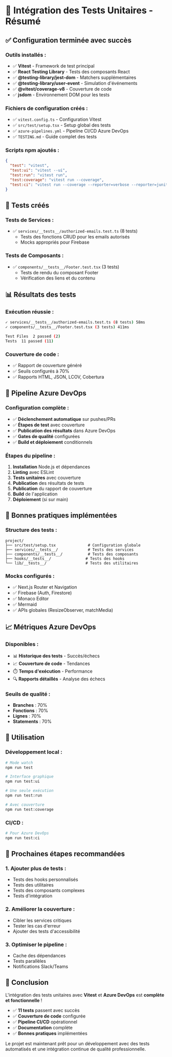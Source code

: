 # 🧪 Intégration des Tests Unitaires - Résumé

## ✅ **Configuration terminée avec succès**

### **Outils installés :**
- ✅ **Vitest** - Framework de test principal
- ✅ **React Testing Library** - Tests des composants React
- ✅ **@testing-library/jest-dom** - Matchers supplémentaires
- ✅ **@testing-library/user-event** - Simulation d'événements
- ✅ **@vitest/coverage-v8** - Couverture de code
- ✅ **jsdom** - Environnement DOM pour les tests

### **Fichiers de configuration créés :**
- ✅ `vitest.config.ts` - Configuration Vitest
- ✅ `src/test/setup.tsx` - Setup global des tests
- ✅ `azure-pipelines.yml` - Pipeline CI/CD Azure DevOps
- ✅ `TESTING.md` - Guide complet des tests

### **Scripts npm ajoutés :**
```json
{
  "test": "vitest",
  "test:ui": "vitest --ui",
  "test:run": "vitest run",
  "test:coverage": "vitest run --coverage",
  "test:ci": "vitest run --coverage --reporter=verbose --reporter=junit"
}
```

## 🎯 **Tests créés**

### **Tests de Services :**
- ✅ `services/__tests__/authorized-emails.test.ts` (8 tests)
  - Tests des fonctions CRUD pour les emails autorisés
  - Mocks appropriés pour Firebase

### **Tests de Composants :**
- ✅ `components/__tests__/Footer.test.tsx` (3 tests)
  - Tests de rendu du composant Footer
  - Vérification des liens et du contenu

## 📊 **Résultats des tests**

### **Exécution réussie :**
```bash
✓ services/__tests__/authorized-emails.test.ts (8 tests) 58ms
✓ components/__tests__/Footer.test.tsx (3 tests) 411ms

Test Files  2 passed (2)
Tests  11 passed (11)
```

### **Couverture de code :**
- ✅ Rapport de couverture généré
- ✅ Seuils configurés à 70%
- ✅ Rapports HTML, JSON, LCOV, Cobertura

## 🚀 **Pipeline Azure DevOps**

### **Configuration complète :**
- ✅ **Déclenchement automatique** sur pushes/PRs
- ✅ **Étapes de test** avec couverture
- ✅ **Publication des résultats** dans Azure DevOps
- ✅ **Gates de qualité** configurées
- ✅ **Build et déploiement** conditionnels

### **Étapes du pipeline :**
1. **Installation** Node.js et dépendances
2. **Linting** avec ESLint
3. **Tests unitaires** avec couverture
4. **Publication** des résultats de tests
5. **Publication** du rapport de couverture
6. **Build** de l'application
7. **Déploiement** (si sur main)

## 🎨 **Bonnes pratiques implémentées**

### **Structure des tests :**
```
project/
├── src/test/setup.tsx              # Configuration globale
├── services/__tests__/             # Tests des services
├── components/__tests__/           # Tests des composants
├── hooks/__tests__/               # Tests des hooks
└── lib/__tests__/                 # Tests des utilitaires
```

### **Mocks configurés :**
- ✅ Next.js Router et Navigation
- ✅ Firebase (Auth, Firestore)
- ✅ Monaco Editor
- ✅ Mermaid
- ✅ APIs globales (ResizeObserver, matchMedia)

## 📈 **Métriques Azure DevOps**

### **Disponibles :**
- 📊 **Historique des tests** - Succès/échecs
- 📈 **Couverture de code** - Tendances
- ⏱️ **Temps d'exécution** - Performance
- 🔍 **Rapports détaillés** - Analyse des échecs

### **Seuils de qualité :**
- **Branches** : 70%
- **Fonctions** : 70%
- **Lignes** : 70%
- **Statements** : 70%

## 🔧 **Utilisation**

### **Développement local :**
```bash
# Mode watch
npm run test

# Interface graphique
npm run test:ui

# Une seule exécution
npm run test:run

# Avec couverture
npm run test:coverage
```

### **CI/CD :**
```bash
# Pour Azure DevOps
npm run test:ci
```

## 🎯 **Prochaines étapes recommandées**

### **1. Ajouter plus de tests :**
- Tests des hooks personnalisés
- Tests des utilitaires
- Tests des composants complexes
- Tests d'intégration

### **2. Améliorer la couverture :**
- Cibler les services critiques
- Tester les cas d'erreur
- Ajouter des tests d'accessibilité

### **3. Optimiser le pipeline :**
- Cache des dépendances
- Tests parallèles
- Notifications Slack/Teams

## 🎉 **Conclusion**

L'intégration des tests unitaires avec **Vitest** et **Azure DevOps** est **complète et fonctionnelle** !

- ✅ **11 tests** passent avec succès
- ✅ **Couverture de code** configurée
- ✅ **Pipeline CI/CD** opérationnel
- ✅ **Documentation** complète
- ✅ **Bonnes pratiques** implémentées

Le projet est maintenant prêt pour un développement avec des tests automatisés et une intégration continue de qualité professionnelle. 